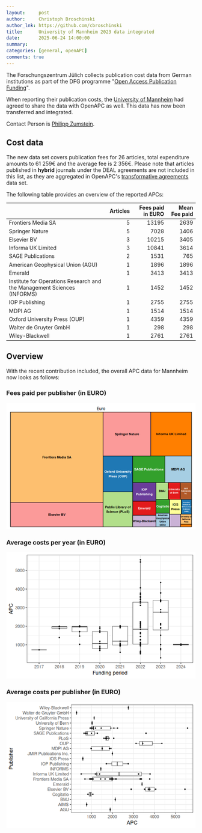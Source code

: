```yaml
---
layout:     post
author:     Christoph Broschinski
author_lnk: https://github.com/cbroschinski
title:      University of Mannheim 2023 data integrated
date:       2025-06-24 14:00:00
summary:    
categories: [general, openAPC]
comments: true
---
```





The Forschungszentrum Jülich collects publication cost data from German institutions as part of the DFG programme "[Open Access Publication Funding](https://www.fz-juelich.de/en/zb/open-science/open-access/monitoring-dfg-oa-publication-funding)".

When reporting their publication costs, the [University of Mannheim](https://www.uni-mannheim.de/en/) had agreed to share the data with OpenAPC as well. This data has now been transferred and integrated.

Contact Person is [Philipp Zumstein](mailto:philipp.zumstein@uni-mannheim.de).

## Cost data



The new data set covers publication fees for 26 articles, total expenditure amounts to 61 259€ and the average fee is 2 356€. Please note that articles published in **hybrid** journals under the DEAL agreements are not included in this list, as they are aggregated in OpenAPC's [transformative agreements](https://github.com/OpenAPC/openapc-de/tree/master/data/transformative_agreements) data set.

The following table provides an overview of the reported APCs:



|                                                                        | Articles| Fees paid in EURO| Mean Fee paid|
|:-----------------------------------------------------------------------|--------:|-----------------:|-------------:|
|Frontiers Media SA                                                      |        5|             13195|          2639|
|Springer Nature                                                         |        5|              7028|          1406|
|Elsevier BV                                                             |        3|             10215|          3405|
|Informa UK Limited                                                      |        3|             10841|          3614|
|SAGE Publications                                                       |        2|              1531|           765|
|American Geophysical Union (AGU)                                        |        1|              1896|          1896|
|Emerald                                                                 |        1|              3413|          3413|
|Institute for Operations Research and the Management Sciences (INFORMS) |        1|              1452|          1452|
|IOP Publishing                                                          |        1|              2755|          2755|
|MDPI AG                                                                 |        1|              1514|          1514|
|Oxford University Press (OUP)                                           |        1|              4359|          4359|
|Walter de Gruyter GmbH                                                  |        1|               298|           298|
|Wiley-Blackwell                                                         |        1|              2761|          2761|



## Overview

With the recent contribution included, the overall APC data for Mannheim now looks as follows:

### Fees paid per publisher (in EURO)

![plot of chunk tree_mannheim_2025_06_24_full](/figure/tree_mannheim_2025_06_24_full-1.png)

###  Average costs per year (in EURO)

![plot of chunk box_mannheim_2025_06_24_year_full](/figure/box_mannheim_2025_06_24_year_full-1.png)

###  Average costs per publisher (in EURO)

![plot of chunk box_mannheim_2025_06_24_publisher_full](/figure/box_mannheim_2025_06_24_publisher_full-1.png)

